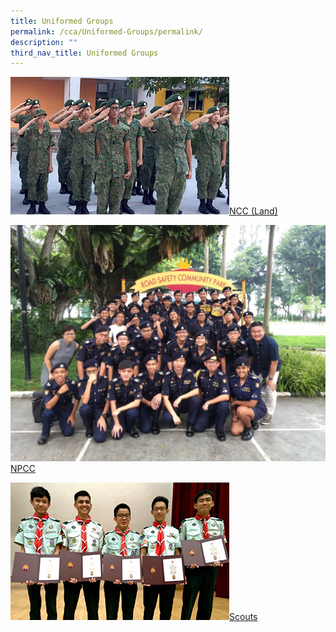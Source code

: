 ```yaml
---
title: Uniformed Groups
permalink: /cca/Uniformed-Groups/permalink/
description: ""
third_nav_title: Uniformed Groups
---
```

[![NCC (Land)](/images/CCA%20thumbnails/thumbnail_ncc.jpg)NCC (Land)](/cca/Uniformed-Groups/ncc-land/permalink/)

[![NPCC](/images/CCA%20thumbnails/thumbnail_npcc.jpg)NPCC](/cca/Uniformed-Groups/npcc/permalink/)

[![Scouts](/images/CCA%20thumbnails/thumbnail_scouts.jpg)Scouts](/cca/Uniformed-Groups/scouts/permalink/)